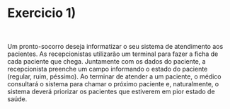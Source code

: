 # Exercicio 1)

<br>
<p>Um pronto-socorro deseja informatizar o seu sistema de atendimento aos pacientes. As recepcionistas utilizarão um terminal para fazer a ficha de cada paciente que chega. Juntamente com os dados do paciente, a recepcionista preenche um campo informando o estado do paciente (regular, ruim, péssimo). Ao terminar de atender a um paciente, o médico consultará o sistema para chamar o próximo paciente e, naturalmente, o sistema deverá priorizar os pacientes que estiverem em pior estado de saúde.</p>

